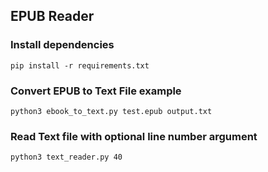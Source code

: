 ## EPUB Reader

### Install dependencies

`pip install -r requirements.txt`

### Convert EPUB to Text File example

`python3 ebook_to_text.py test.epub output.txt`

### Read Text file with optional line number argument

`python3 text_reader.py 40`